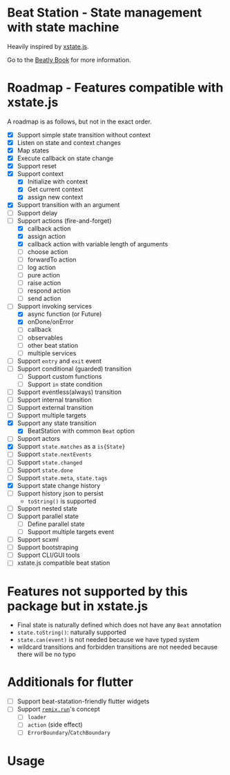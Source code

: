 # Beat Station - State management with state machine

Heavily inspired by [xstate.js](https://xstate.js.org). 

Go to the [Beatly Book](https://book.beatly.dev/) for more information.

# Roadmap - Features compatible with xstate.js

A roadmap is as follows, but not in the exact order. 

- [x] Support simple state transition without context
- [x] Listen on state and context changes
- [x] Map states
- [x] Execute callback on state change
- [x] Support reset
- [x] Support context
	- [x] Initialize with context
	- [x] Get current context
	- [x] assign new context
- [x] Support transition with an argument
- [ ] Support delay
- [ ] Support actions (fire-and-forget)
	- [x] callback action
	- [x] assign action
	- [x] callback action with variable length of arguments
	- [ ] choose action
	- [ ] forwardTo action
	- [ ] log action
	- [ ] pure action
	- [ ] raise action
	- [ ] respond action
	- [ ] send action
- [ ] Support invoking services
	- [x] async function (or Future)
	- [x] onDone/onError
	- [ ] callback
	- [ ] observables
	- [ ] other beat station
	- [ ] multiple services
- [ ] Support `entry` and `exit` event
- [ ] Support conditional (guarded) transition
	- [ ] Support custom functions
	- [ ] Support `in` state condition
- [ ] Support eventless(always) transition
- [ ] Support internal transition
- [ ] Support external transition
- [ ] Support multiple targets
- [x] Support any state transition
	- [x] BeatStation with common `Beat` option
- [ ] Support actors
- [x] Support `state.matches` as a `is{State}`
- [ ] Support `state.nextEvents`
- [ ] Support `state.changed`
- [ ] Support `state.done`
- [ ] Support `state.meta`, `state.tags`
- [x] Support state change history
- [ ] Support history json to persist 
	- `toString()` is supported
- [ ] Support nested state
- [ ] Support parallel state
	- [ ] Define parallel state
	- [ ] Support multiple targets event
- [ ] Support scxml
- [ ] Support bootstraping
- [ ] Support CLI/GUI tools
- [ ] xstate.js compatible beat station

# Features not supported by this package but in xstate.js

- Final state is naturally defined which does not have any `Beat` annotation
- `state.toString()`: naturally supported
- `state.can(event)` is not needed because we have typed system
- wildcard transitions and forbidden transitions are not needed because there will be no typo

# Additionals for flutter

- [ ] Support beat-statation-friendly flutter widgets
- [ ] Support [`remix.run`](https://remix.run)'s concept
	- [ ] `loader`
	- [ ] `action` (side effect)
	- [ ] `ErrorBoundary`/`CatchBoundary`

# Usage